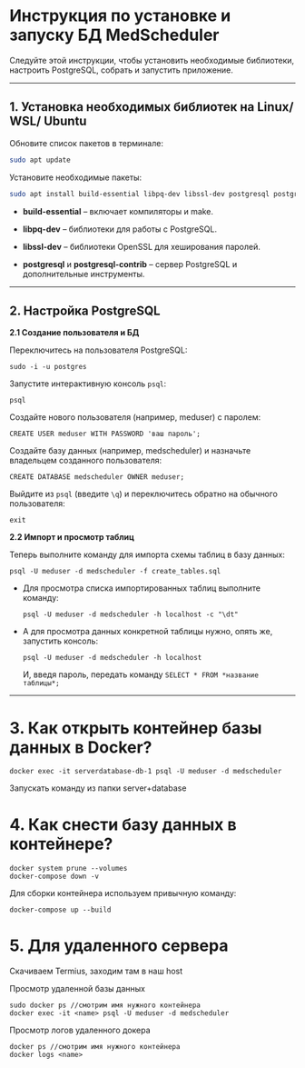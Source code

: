 # Инструкция по установке и запуску БД MedScheduler

Следуйте этой инструкции, чтобы установить необходимые библиотеки, настроить PostgreSQL, собрать и запустить приложение.

---

## 1. Установка необходимых библиотек на Linux/ WSL/ Ubuntu

Обновите список пакетов в терминале:
```bash
sudo apt update
```

Установите необходимые пакеты:
```bash
sudo apt install build-essential libpq-dev libssl-dev postgresql postgresql-contrib
```
* **build-essential** – включает компиляторы и make.
    
* **libpq-dev** – библиотеки для работы с PostgreSQL.
    
* **libssl-dev** – библиотеки OpenSSL для хеширования паролей.
    
* **postgresql** и **postgresql-contrib** – сервер PostgreSQL и дополнительные инструменты.

---
## 2. Настройка PostgreSQL

**2.1 Cоздание пользователя и БД**

  Переключитесь на пользователя PostgreSQL:
  ```
  sudo -i -u postgres
  ```
  
  Запустите интерактивную консоль ```psql```:
  ```
  psql
  ```
  
  Создайте нового пользователя (например, meduser) с паролем:
  ```
  CREATE USER meduser WITH PASSWORD 'ваш пароль';
  ```
  
  Создайте базу данных (например, medscheduler) и назначьте владельцем созданного пользователя:
  ```
  CREATE DATABASE medscheduler OWNER meduser;
  ```
  
  Выйдите из ```psql``` (введите ```\q```) и переключитесь обратно на обычного пользователя:
  ```
  exit
  ```

**2.2 Импорт и просмотр таблиц**

Теперь выполните команду для импорта схемы таблиц в базу данных:
```
psql -U meduser -d medscheduler -f create_tables.sql
```

* Для просмотра списка импортированных таблиц выполните команду:
  ```
  psql -U meduser -d medscheduler -h localhost -c "\dt"
  ```

* А для просмотра данных конкретной таблицы нужно, опять же, запустить консоль:
  ```
  psql -U meduser -d medscheduler -h localhost
  ```
  
  И, введя пароль, передать команду ```SELECT * FROM *название таблицы*;```

---
# 3. Как открыть контейнер базы данных в Docker?
```
docker exec -it serverdatabase-db-1 psql -U meduser -d medscheduler
```
Запускать команду из папки server+database

# 4. Как снести базу данных в контейнере?
```
docker system prune --volumes 
docker-compose down -v
```

Для сборки контейнера используем привычную команду:
```
docker-compose up --build
```

# 5. Для удаленного сервера

Скачиваем Termius, заходим там в наш host

Просмотр удаленной базы данных

```
sudo docker ps //смотрим имя нужного контейнера
docker exec -it <name> psql -U meduser -d medscheduler

```

Просмотр логов удаленного докера
```
docker ps //смотрим имя нужного контейнера
docker logs <name>
```
